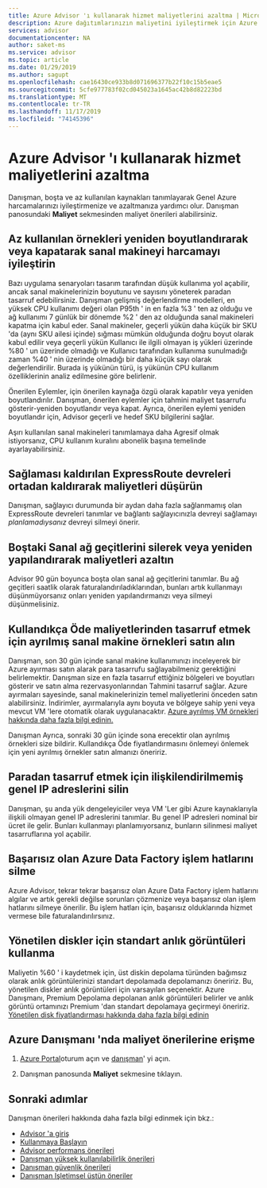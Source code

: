 ```yaml
---
title: Azure Advisor 'ı kullanarak hizmet maliyetlerini azaltma | Microsoft Docs
description: Azure dağıtımlarınızın maliyetini iyileştirmek için Azure Advisor 'ı kullanın.
services: advisor
documentationcenter: NA
author: saket-ms
ms.service: advisor
ms.topic: article
ms.date: 01/29/2019
ms.author: sagupt
ms.openlocfilehash: cae16430ce933b8d071696377b22f10c15b5eae5
ms.sourcegitcommit: 5cfe977783f02cd045023a1645ac42b8d82223bd
ms.translationtype: MT
ms.contentlocale: tr-TR
ms.lasthandoff: 11/17/2019
ms.locfileid: "74145396"
---
```

# <a name="reduce-service-costs-using-azure-advisor"></a>Azure Advisor 'ı kullanarak hizmet maliyetlerini azaltma

Danışman, boşta ve az kullanılan kaynakları tanımlayarak Genel Azure harcamalarınızı iyileştirmenize ve azaltmanıza yardımcı olur. Danışman panosundaki **Maliyet** sekmesinden maliyet önerileri alabilirsiniz.

## <a name="optimize-virtual-machine-spend-by-resizing-or-shutting-down-underutilized-instances"></a>Az kullanılan örnekleri yeniden boyutlandırarak veya kapatarak sanal makineyi harcamayı iyileştirin 

Bazı uygulama senaryoları tasarım tarafından düşük kullanıma yol açabilir, ancak sanal makinelerinizin boyutunu ve sayısını yöneterek paradan tasarruf edebilirsiniz. Danışman gelişmiş değerlendirme modelleri, en yüksek CPU kullanımı değeri olan P95th ' in en fazla %3 ' ten az olduğu ve ağ kullanımı 7 günlük bir dönemde %2 ' den az olduğunda sanal makineleri kapatma için kabul eder. Sanal makineler, geçerli yükün daha küçük bir SKU 'da (aynı SKU ailesi içinde) sığması mümkün olduğunda doğru boyut olarak kabul edilir veya geçerli yükün Kullanıcı ile ilgili olmayan iş yükleri üzerinde %80 ' un üzerinde olmadığı ve Kullanıcı tarafından kullanıma sunulmadığı zaman %40 ' nin üzerinde olmadığı bir daha küçük sayı olarak değerlendirilir. Burada iş yükünün türü, iş yükünün CPU kullanım özelliklerinin analiz edilmesine göre belirlenir.

Önerilen Eylemler, için önerilen kaynağa özgü olarak kapatılır veya yeniden boyutlandırılır. Danışman, önerilen eylemler için tahmini maliyet tasarrufu gösterir-yeniden boyutlandır veya kapat. Ayrıca, önerilen eylemi yeniden boyutlandır için, Advisor geçerli ve hedef SKU bilgilerini sağlar. 

Aşırı kullanılan sanal makineleri tanımlamaya daha Agresif olmak istiyorsanız, CPU kullanım kuralını abonelik başına temelinde ayarlayabilirsiniz.

## <a name="reduce-costs-by-eliminating-unprovisioned-expressroute-circuits"></a>Sağlaması kaldırılan ExpressRoute devreleri ortadan kaldırarak maliyetleri düşürün

Danışman, sağlayıcı durumunda bir aydan daha fazla sağlanmamış olan ExpressRoute devreleri tanımlar ve bağlantı sağlayıcınızla devreyi sağlamayı *planlamadıysanız* devreyi silmeyi önerir.

## <a name="reduce-costs-by-deleting-or-reconfiguring-idle-virtual-network-gateways"></a>Boştaki Sanal ağ geçitlerini silerek veya yeniden yapılandırarak maliyetleri azaltın

Advisor 90 gün boyunca boşta olan sanal ağ geçitlerini tanımlar. Bu ağ geçitleri saatlik olarak faturalandırıladıklarından, bunları artık kullanmayı düşünmüyorsanız onları yeniden yapılandırmanızı veya silmeyi düşünmelisiniz. 

## <a name="buy-reserved-virtual-machine-instances-to-save-money-over-pay-as-you-go-costs"></a>Kullandıkça Öde maliyetlerinden tasarruf etmek için ayrılmış sanal makine örnekleri satın alın

Danışman, son 30 gün içinde sanal makine kullanımınızı inceleyerek bir Azure ayırması satın alarak para tasarrufu sağlayabilmeniz gerektiğini belirlemektir. Danışman size en fazla tasarruf ettiğiniz bölgeleri ve boyutları gösterir ve satın alma rezervasyonlarından Tahmini tasarruf sağlar. Azure ayırmaları sayesinde, sanal makinelerinizin temel maliyetlerini önceden satın alabilirsiniz. İndirimler, ayırmalarıyla aynı boyuta ve bölgeye sahip yeni veya mevcut VM 'lere otomatik olarak uygulanacaktır. [Azure ayrılmış VM örnekleri hakkında daha fazla bilgi edinin.](https://azure.microsoft.com/pricing/reserved-vm-instances/)

Danışman Ayrıca, sonraki 30 gün içinde sona erecektir olan ayrılmış örnekleri size bildirir. Kullandıkça Öde fiyatlandırmasını önlemeyi önlemek için yeni ayrılmış örnekler satın almanızı öneririz.

## <a name="delete-unassociated-public-ip-addresses-to-save-money"></a>Paradan tasarruf etmek için ilişkilendirilmemiş genel IP adreslerini silin

Danışman, şu anda yük dengeleyiciler veya VM 'Ler gibi Azure kaynaklarıyla ilişkili olmayan genel IP adreslerini tanımlar. Bu genel IP adresleri nominal bir ücret ile gelir. Bunları kullanmayı planlamıyorsanız, bunların silinmesi maliyet tasarruflarına yol açabilir.

## <a name="delete-azure-data-factory-pipelines-that-are-failing"></a>Başarısız olan Azure Data Factory işlem hatlarını silme

Azure Advisor, tekrar tekrar başarısız olan Azure Data Factory işlem hatlarını algılar ve artık gerekli değilse sorunları çözmenize veya başarısız olan işlem hatlarını silmeye önerilir. Bu işlem hatları için, başarısız olduklarında hizmet vermese bile faturalandırılırsınız. 

## <a name="use-standard-snapshots-for-managed-disks"></a>Yönetilen diskler için standart anlık görüntüleri kullanma
Maliyetin %60 ' i kaydetmek için, üst diskin depolama türünden bağımsız olarak anlık görüntülerinizi standart depolamada depolamanızı öneririz. Bu, yönetilen diskler anlık görüntüleri için varsayılan seçenektir. Azure Danışmanı, Premium Depolama depolanan anlık görüntüleri belirler ve anlık görüntü ortamınızı Premium 'dan standart depolamaya geçirmeyi öneririz. [Yönetilen disk fiyatlandırması hakkında daha fazla bilgi edinin](https://aka.ms/aa_manageddisksnapshot_learnmore)

## <a name="how-to-access-cost-recommendations-in-azure-advisor"></a>Azure Danışmanı 'nda maliyet önerilerine erişme

1. [Azure Portal](https://portal.azure.com)oturum açın ve [danışman](https://aka.ms/azureadvisordashboard)' yi açın.

2.  Danışman panosunda **Maliyet** sekmesine tıklayın.

## <a name="next-steps"></a>Sonraki adımlar

Danışman önerileri hakkında daha fazla bilgi edinmek için bkz.:
* [Advisor 'a giriş](advisor-overview.md)
* [Kullanmaya Başlayın](advisor-get-started.md)
* [Advisor performans önerileri](advisor-cost-recommendations.md)
* [Danışman yüksek kullanılabilirlik önerileri](advisor-cost-recommendations.md)
* [Danışman güvenlik önerileri](advisor-cost-recommendations.md)
* [Danışman Işletimsel üstün öneriler](advisor-operational-excellence-recommendations.md)
